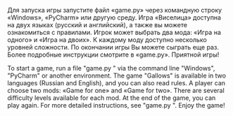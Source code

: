 Для запуска игры запустите файл «game.py» через командную строку «Windows», «PyCharm» или другую среду.
Игра «Виселица» доступна на двух языках (русский и английский), а также вы можете ознакомиться с правилами. Игрок может выбрать два мода: «Игра на одного» и «Игра на двоих». К каждому моду доступно несколько уровней сложности. По окончании игры Вы можете сыграть еще раз. Более подробные инструкции смотрите в «game.py». Приятной игры!

To start a game, run a file "game.py " via the command line "Windows", "PyCharm" or another environment.
The game "Gallows" is available in two languages (Russian and English), and you can also read rules. A player can choose two mods: «Game for one» and «Game for two». There are several difficulty levels available for each mod. At the end of the game, you can play again. For more detailed instructions, see "game.py ". Enjoy the game! 
